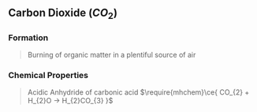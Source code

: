 
## Carbon Dioxide $(CO_{2})$

### Formation 
>Burning of organic matter in a plentiful source of air 

### Chemical Properties
>Acidic Anhydride of carbonic acid 
>$\require{mhchem}\ce{ CO_{2} + H_{2}O -> H_{2}CO_{3} }$ 

